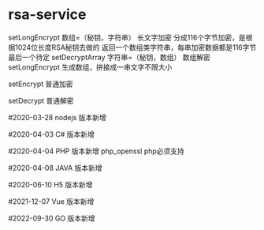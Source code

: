 # rsa-service

setLongEncrypt  数组=（秘钥，字符串）
 长文字加密 分成116个字节加密，是根据1024位长度RSA秘钥去做的
 返回一个数组类字符串，每串加密数据都是116字节 最后一个待定
setDecryptArray   字符串=（秘钥，数组）
数组解密 setLongEncrypt 生成数组，拼接成一串文字不限大小

setEncrypt 普通加密

setDecrypt 普通解密

#2020-03-28
nodejs 版本新增


#2020-04-03
C# 版本新增


#2020-04-04
PHP 版本新增 php_openssl php必须支持


#2020-04-08
JAVA 版本新增 

#2020-06-10
H5 版本新增 


#2021-12-07
Vue 版本新增 


#2022-09-30
GO 版本新增 